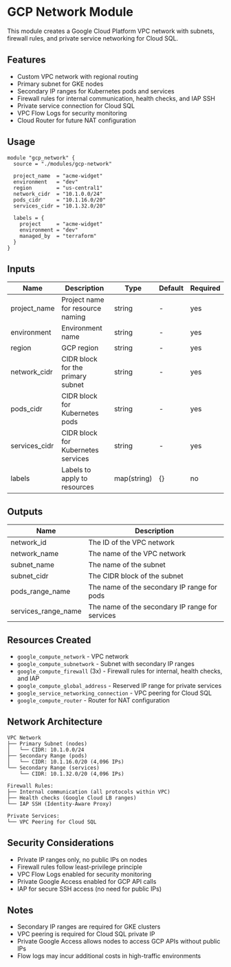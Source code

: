 # GCP Network Module

This module creates a Google Cloud Platform VPC network with subnets, firewall rules, and private service networking for Cloud SQL.

## Features

- Custom VPC network with regional routing
- Primary subnet for GKE nodes
- Secondary IP ranges for Kubernetes pods and services
- Firewall rules for internal communication, health checks, and IAP SSH
- Private service connection for Cloud SQL
- VPC Flow Logs for security monitoring
- Cloud Router for future NAT configuration

## Usage

```hcl
module "gcp_network" {
  source = "./modules/gcp-network"

  project_name  = "acme-widget"
  environment   = "dev"
  region        = "us-central1"
  network_cidr  = "10.1.0.0/24"
  pods_cidr     = "10.1.16.0/20"
  services_cidr = "10.1.32.0/20"
  
  labels = {
    project     = "acme-widget"
    environment = "dev"
    managed_by  = "terraform"
  }
}
```

## Inputs

| Name | Description | Type | Default | Required |
|------|-------------|------|---------|----------|
| project_name | Project name for resource naming | string | - | yes |
| environment | Environment name | string | - | yes |
| region | GCP region | string | - | yes |
| network_cidr | CIDR block for the primary subnet | string | - | yes |
| pods_cidr | CIDR block for Kubernetes pods | string | - | yes |
| services_cidr | CIDR block for Kubernetes services | string | - | yes |
| labels | Labels to apply to resources | map(string) | {} | no |

## Outputs

| Name | Description |
|------|-------------|
| network_id | The ID of the VPC network |
| network_name | The name of the VPC network |
| subnet_name | The name of the subnet |
| subnet_cidr | The CIDR block of the subnet |
| pods_range_name | The name of the secondary IP range for pods |
| services_range_name | The name of the secondary IP range for services |

## Resources Created

- `google_compute_network` - VPC network
- `google_compute_subnetwork` - Subnet with secondary IP ranges
- `google_compute_firewall` (3x) - Firewall rules for internal, health checks, and IAP
- `google_compute_global_address` - Reserved IP range for private services
- `google_service_networking_connection` - VPC peering for Cloud SQL
- `google_compute_router` - Router for NAT configuration

## Network Architecture

```
VPC Network
├── Primary Subnet (nodes)
│   └── CIDR: 10.1.0.0/24
├── Secondary Range (pods)
│   └── CIDR: 10.1.16.0/20 (4,096 IPs)
└── Secondary Range (services)
    └── CIDR: 10.1.32.0/20 (4,096 IPs)

Firewall Rules:
├── Internal communication (all protocols within VPC)
├── Health checks (Google Cloud LB ranges)
└── IAP SSH (Identity-Aware Proxy)

Private Services:
└── VPC Peering for Cloud SQL
```

## Security Considerations

- Private IP ranges only, no public IPs on nodes
- Firewall rules follow least-privilege principle
- VPC Flow Logs enabled for security monitoring
- Private Google Access enabled for GCP API calls
- IAP for secure SSH access (no need for public IPs)

## Notes

- Secondary IP ranges are required for GKE clusters
- VPC peering is required for Cloud SQL private IP
- Private Google Access allows nodes to access GCP APIs without public IPs
- Flow logs may incur additional costs in high-traffic environments
